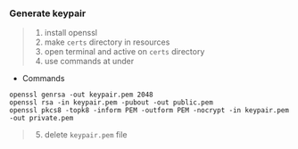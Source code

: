 ### Generate keypair
>1. install openssl
>2. make `certs` directory in resources
>3. open terminal and active on `certs` directory
>4. use commands at under

- Commands
```shell
openssl genrsa -out keypair.pem 2048
openssl rsa -in keypair.pem -pubout -out public.pem
openssl pkcs8 -topk8 -inform PEM -outform PEM -nocrypt -in keypair.pem -out private.pem
```

>5. delete `keypair.pem` file